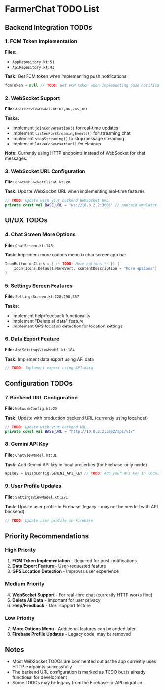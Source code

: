 # FarmerChat TODO List

## Backend Integration TODOs

### 1. FCM Token Implementation
**Files:** 
- `AppRepository.kt:51`
- `ApiRepository.kt:43`

**Task:** Get FCM token when implementing push notifications
```kotlin
fcmToken = null // TODO: Get FCM token when implementing push notifications
```

### 2. WebSocket Support
**File:** `ApiChatViewModel.kt:83,86,245,301`

**Tasks:**
- Implement `joinConversation()` for real-time updates
- Implement `listenForStreamingEvents()` for streaming chat
- Implement `stopStreaming()` to stop message streaming
- Implement `leaveConversation()` for cleanup

**Note:** Currently using HTTP endpoints instead of WebSocket for chat messages.

### 3. WebSocket URL Configuration
**File:** `ChatWebSocketClient.kt:20`

**Task:** Update WebSocket URL when implementing real-time features
```kotlin
// TODO: Update with your backend WebSocket URL
private const val BASE_URL = "ws://10.0.2.2:3000" // Android emulator localhost
```

## UI/UX TODOs

### 4. Chat Screen More Options
**File:** `ChatScreen.kt:148`

**Task:** Implement more options menu in chat screen app bar
```kotlin
IconButton(onClick = { /* TODO: More options */ }) {
    Icon(Icons.Default.MoreVert, contentDescription = "More options")
}
```

### 5. Settings Screen Features
**File:** `SettingsScreen.kt:228,290,357`

**Tasks:**
- Implement help/feedback functionality
- Implement "Delete all data" feature  
- Implement GPS location detection for location settings

### 6. Data Export Feature
**File:** `ApiSettingsViewModel.kt:184`

**Task:** Implement data export using API data
```kotlin
// TODO: Implement export using API data
```

## Configuration TODOs

### 7. Backend URL Configuration
**File:** `NetworkConfig.kt:20`

**Task:** Update with production backend URL (currently using localhost)
```kotlin
// TODO: Update with your backend URL
private const val BASE_URL = "http://10.0.2.2:3002/api/v1/"
```

### 8. Gemini API Key
**File:** `ChatViewModel.kt:31`

**Task:** Add Gemini API key in local.properties (for Firebase-only mode)
```kotlin
apiKey = BuildConfig.GEMINI_API_KEY // TODO: Add your API key in local.properties
```

### 9. User Profile Updates
**File:** `SettingsViewModel.kt:271`

**Task:** Update user profile in Firebase (legacy - may not be needed with API backend)
```kotlin
// TODO: Update user profile in Firebase
```

## Priority Recommendations

### High Priority
1. **FCM Token Implementation** - Required for push notifications
2. **Data Export Feature** - User-requested feature
3. **GPS Location Detection** - Improves user experience

### Medium Priority
4. **WebSocket Support** - For real-time chat (currently HTTP works fine)
5. **Delete All Data** - Important for user privacy
6. **Help/Feedback** - User support feature

### Low Priority
7. **More Options Menu** - Additional features can be added later
8. **Firebase Profile Updates** - Legacy code, may be removed

## Notes
- Most WebSocket TODOs are commented out as the app currently uses HTTP endpoints successfully
- The backend URL configuration is marked as TODO but is already functional for development
- Some TODOs may be legacy from the Firebase-to-API migration